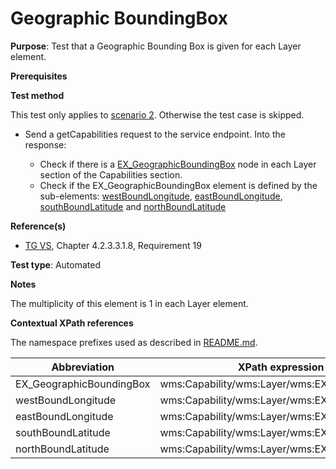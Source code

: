 # Geographic BoundingBox

**Purpose**: Test that a Geographic Bounding Box is given for each Layer element.

**Prerequisites**

**Test method**

This test only applies to [scenario 2](./README.md#scenarios). Otherwise the test case is skipped.

* Send a getCapabilities request to the service endpoint. Into the response:

  * Check if there is a [EX_GeographicBoundingBox](#EX_GeographicBoundingBox) node in each Layer section of the Capabilities section.
  * Check if the EX_GeographicBoundingBox element is defined by the sub-elements: [westBoundLongitude](#westBoundLongitude), [eastBoundLongitude](#eastBoundLongitude), [southBoundLatitude](#southBoundLatitude) and [northBoundLatitude](#northBoundLatitude)

**Reference(s)**
* [TG VS](./README.md#ref_TG_VS), Chapter 4.2.3.3.1.8, Requirement 19

**Test type**: Automated

**Notes**

The multiplicity of this element is 1 in each Layer element.

**Contextual XPath references**

The namespace prefixes used as described in [README.md](./README.md#namespaces).

Abbreviation                                               |  XPath expression (relative to wms:WMS_Capabilities)
---------------------------------------------------------- | -------------------------------------------------------------------------
EX_GeographicBoundingBox <a name="EX_GeographicBoundingBox"></a> | wms:Capability/wms:Layer/wms:EX_GeographicBoundingBox
westBoundLongitude <a name="westBoundLongitude"></a> | wms:Capability/wms:Layer/wms:EX_GeographicBoundingBox/wms:westBoundLongitude
eastBoundLongitude <a name="eastBoundLongitude"></a> | wms:Capability/wms:Layer/wms:EX_GeographicBoundingBox/wms:eastBoundLongitude
southBoundLatitude <a name="southBoundLatitude"></a> | wms:Capability/wms:Layer/wms:EX_GeographicBoundingBox/wms:southBoundLatitude
northBoundLatitude <a name="northBoundLatitude"></a> | wms:Capability/wms:Layer/wms:EX_GeographicBoundingBox/wms:northBoundLatitude